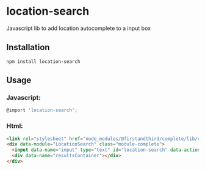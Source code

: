 location-search
===============

Javascript lib to add location autocomplete to a input box

## Installation

```
npm install location-search
```

## Usage

### Javascript:
```js
@import 'location-search';
```

### Html:
```html
<link rel="stylesheet" href="node_modules/@firstandthird/complete/lib/complete.css"/>
<div data-module="LocationSearch" class="module-complete">
  <input data-name="input" type="text" id="location-search" data-action="search" data-action-type="input" />
  <div data-name="resultsContainer"></div>
</div>
```
